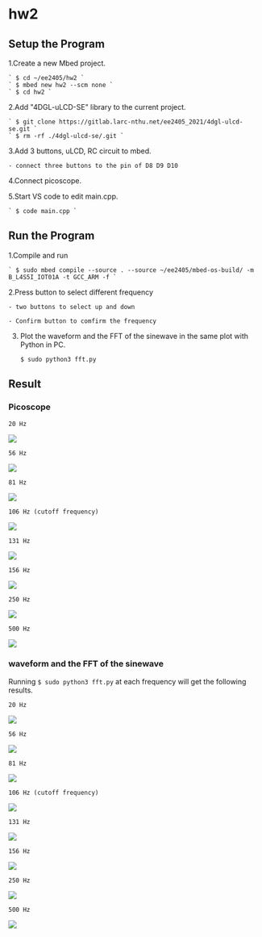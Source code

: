 # hw2

## Setup the Program 

1.Create a new Mbed project.

    ` $ cd ~/ee2405/hw2 `
    ` $ mbed new hw2 --scm none `
    ` $ cd hw2 `    

2.Add "4DGL-uLCD-SE" library to the current project.

    ` $ git clone https://gitlab.larc-nthu.net/ee2405_2021/4dgl-ulcd-se.git `
    ` $ rm -rf ./4dgl-ulcd-se/.git `
    
3.Add 3 buttons, uLCD, RC circuit to mbed.

    - connect three buttons to the pin of D8 D9 D10

4.Connect picoscope.

5.Start VS code to edit main.cpp.

    ` $ code main.cpp `
    
## Run the Program 

1.Compile and run

    ` $ sudo mbed compile --source . --source ~/ee2405/mbed-os-build/ -m B_L4S5I_IOT01A -t GCC_ARM -f `
    
2.Press button to select different frequency
    
    - two buttons to select up and down
    
    - Confirm button to comfirm the frequency

3. Plot the waveform and the FFT of the sinewave in the same plot with Python in PC.

    ` $ sudo python3 fft.py ` 

## Result

###  Picoscope

    20 Hz

 ![](1.png)

    56 Hz

![](2.png)

    81 Hz

![](3.png)

    106 Hz (cutoff frequency)

![](5.png)

    131 Hz
    
 ![](6.png)

    156 Hz
    
 ![](7.png)

    250 Hz
    
![](8.png)

    500 Hz

![](9.png)


###  waveform and the FFT of the sinewave

  Running ` $ sudo python3 fft.py ` at each frequency will get the following results.

    20 Hz

 ![](20.png)

    56 Hz

![](56.png)

    81 Hz

![](81.png)

    106 Hz (cutoff frequency)

![](106.png)

    131 Hz
    
 ![](131.png)

    156 Hz
    
 ![](156.png)

    250 Hz
    
![](250.png)

    500 Hz

![](500.png)


